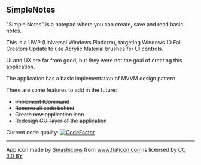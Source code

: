 ## SimpleNotes
"Simple Notes" is a notepad where you can create, save and read basic notes.

This is a UWP (Universal Windows Platform), targeting Windows 10 Fall Creators Update to use Acrylic Material brushes for UI controls.

UI and UX are far from good, but they were not the goal of creating this application.

The application has a basic implementation of MVVM design pattern.

There are some features to add in the future:
* ~~Implement ICommand~~
* ~~Remove all code behind~~
* ~~Create new application icon~~
* ~~Redesign GUI layer of the application~~

Current code quality: [![CodeFactor](https://www.codefactor.io/repository/github/madtiger2409/simplenotes/badge)](https://www.codefactor.io/repository/github/madtiger2409/simplenotes)

***

<div>App icon made by <a href="https://www.flaticon.com/authors/smashicons" title="Smashicons">Smashicons</a> from <a href="https://www.flaticon.com/" title="Flaticon">www.flaticon.com</a> is licensed by <a href="http://creativecommons.org/licenses/by/3.0/" title="Creative Commons BY 3.0" target="_blank">CC 3.0 BY</a></div>
